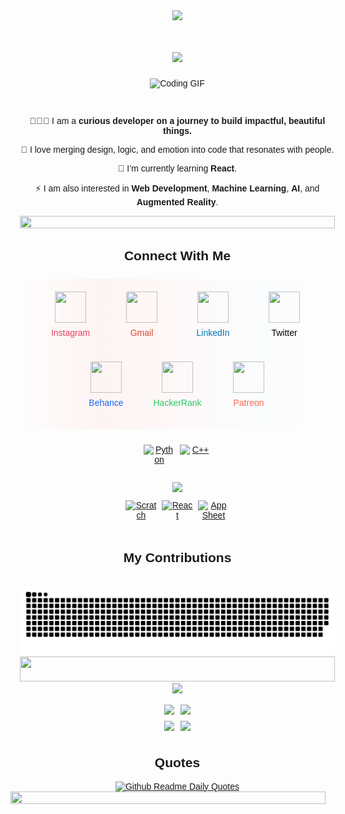 <div style="font-family: 'Poppins', sans-serif; text-align: center; width: 100%; max-width: 1200px; margin: 0 auto; padding: 0 15px;">

<div align="center">
  <img src="https://visitor-badge.laobi.icu/badge?page_id=MSB-io.MSB-io"/>
</div>

<h1 align="center">
<img src="https://readme-typing-svg.herokuapp.com/?font=Poppins&weight=600&size=35&center=true&vCenter=true&width=500&height=70&duration=3300&lines=Hello+Everyone!+👋;+I'm+Manthan+Bhosale!;" style="max-width:100%;" /></h1>

<p align="center">
  <img src="https://media3.giphy.com/media/v1.Y2lkPTc5MGI3NjExcWtkdnFsYmozZXUwNTlxYzh5aGY0ZjY1OG80ODBvYXY2N3I4eDUyMSZlcD12MV9pbnRlcm5hbF9naWZfYnlfaWQmY3Q9Zw/f3iwJFOVOwuy7K6FFw/giphy.gif" alt="Coding GIF">
</p>
<br/>

<div align="center">
 
 🧑🏻‍💻 I am a **curious developer on a journey to build impactful, beautiful things.**
 
 🚀 I love merging design, logic, and emotion into code that resonates with people.

🌱 I’m currently learning **React**.

⚡ I am also interested in **Web Development**, **Machine Learning**, **AI**, and **Augmented Reality**.

</div>

<img src="https://i.imgur.com/dBaSKWF.gif" height="20" width="100%">

<h2 align="center" style="font-family: 'Poppins', sans-serif; font-weight: 600;">Connect With Me</h2>

<div align="center" style="margin:25px auto;">
  <div style="background: linear-gradient(90deg, rgba(255,255,255,0) 0%, rgba(255,223,218,0.3) 25%, rgba(255,236,236,0.3) 50%, rgba(245,250,255,0.3) 75%, rgba(255,255,255,0) 100%); padding: 20px 0; border-radius: 16px; margin-bottom: 10px;">
    <div style="display: flex; justify-content: center; flex-wrap: wrap; gap: 24px; max-width: 700px; margin: 0 auto;">
      <a href="https://www.instagram.com/only.msb/" target="_blank" style="text-decoration: none; transition: all 0.3s ease;">
        <div style="display: flex; flex-direction: column; align-items: center; min-width: 90px;">
          <img src="https://cdn-icons-png.flaticon.com/512/3955/3955024.png" width="50px" height="50px" style="transition: transform 0.3s ease;" onmouseover="this.style.transform='scale(1.2)'" onmouseout="this.style.transform='scale(1)'"/>
          <p style="font-family: 'Poppins', sans-serif; margin-top: 8px; font-size: 14px; color: #E4405F; font-weight: 500;">Instagram</p>
        </div>
      </a>
      <a href="https://mail.google.com/mail/?view=cm&fs=1&to=cryptomb2006@gmail.com" target="_blank" style="text-decoration: none; transition: all 0.3s ease;">
        <div style="display: flex; flex-direction: column; align-items: center; min-width: 90px;">
          <img src="https://cdn-icons-png.flaticon.com/512/5968/5968534.png" width="50px" height="50px" style="transition: transform 0.3s ease;" onmouseover="this.style.transform='scale(1.2)'" onmouseout="this.style.transform='scale(1)'"/>
          <p style="font-family: 'Poppins', sans-serif; margin-top: 8px; font-size: 14px; color: #D14836; font-weight: 500;">Gmail</p>
        </div>
      </a>
      <a href="https://www.linkedin.com/in/msb-io" target="_blank" style="text-decoration: none; transition: all 0.3s ease;">
        <div style="display: flex; flex-direction: column; align-items: center; min-width: 90px;">
          <img src="https://cdn-icons-png.flaticon.com/512/3536/3536505.png" width="50px" height="50px" style="transition: transform 0.3s ease;" onmouseover="this.style.transform='scale(1.2)'" onmouseout="this.style.transform='scale(1)'"/>
          <p style="font-family: 'Poppins', sans-serif; margin-top: 8px; font-size: 14px; color: #0077B5; font-weight: 500;">LinkedIn</p>
        </div>
      </a>
      <a href="https://x.com/Msb_2006" target="_blank" style="text-decoration: none; transition: all 0.3s ease;">
        <div style="display: flex; flex-direction: column; align-items: center; min-width: 90px;">
          <img src="https://cdn-icons-png.flaticon.com/512/5969/5969020.png" width="50px" height="50px" style="transition: transform 0.3s ease;" onmouseover="this.style.transform='scale(1.2)'" onmouseout="this.style.transform='scale(1)'"/>
          <p style="font-family: 'Poppins', sans-serif; margin-top: 8px; font-size: 14px; color: #000000; font-weight: 500;">Twitter</p>
        </div>
      </a>
      <a href="#" target="_blank" style="text-decoration: none; transition: all 0.3s ease;">
        <div style="display: flex; flex-direction: column; align-items: center; min-width: 90px;">
          <img src="https://cdn-icons-png.flaticon.com/512/5968/5968771.png" width="50px" height="50px" style="transition: transform 0.3s ease;" onmouseover="this.style.transform='scale(1.2)'" onmouseout="this.style.transform='scale(1)'"/>
          <p style="font-family: 'Poppins', sans-serif; margin-top: 8px; font-size: 14px; color: #1769ff; font-weight: 500;">Behance</p>
        </div>
      </a>
      <a href="#" target="_blank" style="text-decoration: none; transition: all 0.3s ease;">
        <div style="display: flex; flex-direction: column; align-items: center; min-width: 90px;">
          <img src="https://cdn-icons-png.flaticon.com/512/5968/5968967.png" width="50px" height="50px" style="transition: transform 0.3s ease;" onmouseover="this.style.transform='scale(1.2)'" onmouseout="this.style.transform='scale(1)'"/>
          <p style="font-family: 'Poppins', sans-serif; margin-top: 8px; font-size: 14px; color: #2EC866; font-weight: 500;">HackerRank</p>
        </div>
      </a>
      <a href="#" target="_blank" style="text-decoration: none; transition: all 0.3s ease;">
        <div style="display: flex; flex-direction: column; align-items: center; min-width: 90px;">
          <img src="https://cdn-icons-png.flaticon.com/512/2111/2111548.png" width="50px" height="50px" style="transition: transform 0.3s ease;" onmouseover="this.style.transform='scale(1.2)'" onmouseout="this.style.transform='scale(1)'"/>
          <p style="font-family: 'Poppins', sans-serif; margin-top: 8px; font-size: 14px; color: #F96854; font-weight: 500;">Patreon</p>
        </div>
      </a>
    </div>
  </div>
</div>

<div align="center" style="margin:20px auto; max-width:900px;">
  <a href="https://skillicons.dev">
    <div style="display:flex; flex-wrap:wrap; justify-content:center; gap:8px; margin-bottom:10px;">
      <img src="https://techstack-generator.vercel.app/python-icon.svg" alt="Python" width="50" height="50" />
      <img src="https://techstack-generator.vercel.app/cpp-icon.svg" alt="C++" width="50" height="50" />
    </div>
    <div style="margin-bottom:10px; max-width:100%; overflow-x:auto;">
      <img src="https://skillicons.dev/icons?i=git,github,c,vscode,blender,figma,mysql,typescript,html,css,wordpress&theme=light" style="max-width:100%;" />
    </div>
    <div style="display:flex; flex-wrap:wrap; justify-content:center; gap:8px;">
      <img src="https://sp-ao.shortpixel.ai/client/to_auto,q_lossless,ret_img,w_300,h_300/https://fullsteam.mit.edu/wp-content/uploads/2020/03/ScratchLogo-300x300.png" alt="Scratch" width="50" height="50" />
      <img src="https://media.licdn.com/dms/image/D5612AQGny7xsSSLQ-A/article-cover_image-shrink_600_2000/0/1699480666080?e=2147483647&v=beta&t=3jmL98hJa2MwOmEPsQZ9t3zAH3CjBLEIL-ugNdJ31tY" alt="React" width="50" height="50">
      <img src="https://www.appsheet.com/Content/img/material/appsheet_rebrand_logo.svg" alt="AppSheet" width="50" height="50">
    </div>
  </a>
</div>

<div align="center">
  <h2 style="font-family: 'Poppins', sans-serif; font-weight: 600;"> My Contributions </h2>
  <br>
  <div style="max-width:100%; overflow:hidden;">
    <picture>
      <source media="(prefers-color-scheme: dark)" srcset="https://raw.githubusercontent.com/platane/platane/output/github-contribution-grid-snake-dark.svg">
      <source media="(prefers-color-scheme: light)" srcset="https://raw.githubusercontent.com/platane/platane/output/github-contribution-grid-snake.svg">
      <img alt="snake eating my contributions" src="https://raw.githubusercontent.com/platane/platane/output/github-contribution-grid-snake.svg" style="max-width:100%; height:auto;" />
    </picture>
  </div>
</div>

<img src="https://i.imgur.com/dBaSKWF.gif" height="40" width="100%">

<div align="center" style="max-width:100%; overflow:hidden;">

<img src="https://github-readme-activity-graph.vercel.app/graph?username=MSB-io&bg_color=ffffff&color=0042aa&line=b88504&point=0061ff&area=true&area_color=f2c33f&hide_border=true" style="max-width:100%; height:auto; margin-bottom:15px;" />

<div style="display:flex; flex-wrap:wrap; justify-content:center; gap:10px; margin:0 auto;">
  <img src="http://github-profile-summary-cards.vercel.app/api/cards/repos-per-language?username=MSB-io&theme=solarized" style="max-width:100%; height:auto;" />
  <img src="http://github-profile-summary-cards.vercel.app/api/cards/most-commit-language?username=MSB-io&theme=transparent" style="max-width:100%; height:auto;" />
</div>
<div style="display:flex; flex-wrap:wrap; justify-content:center; gap:10px; margin:10px auto;">
  <img src="http://github-profile-summary-cards.vercel.app/api/cards/stats?username=MSB-io&theme=transparent" style="max-width:100%; height:auto;" />
  <img src="http://github-profile-summary-cards.vercel.app/api/cards/productive-time?username=MSB-io&theme=solarized&utcOffset=5.3" style="max-width:100%; height:auto;" />
</div>

</div>

<div align="center">
  <h2 style="font-family: 'Poppins', sans-serif; font-weight: 600;"> Quotes </h2>

<div style="max-width:100%; overflow:hidden;">
  <a href="https://github.com/cheehwatang/github-readme-daily-quotes">
    <img src="https://readme-daily-quotes.vercel.app/api?theme=vue" alt="Github Readme Daily Quotes" style="max-width:100%; height:auto;" />
  </a>
</div>

</div>
</div>

<img src="https://i.imgur.com/dBaSKWF.gif" height="20" width="100%">
